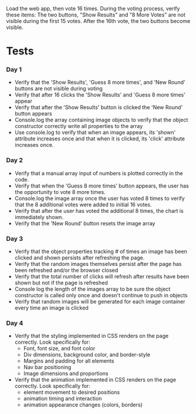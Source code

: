 Load the web app, then vote 16 times. During the voting process, verify these items:
The two buttons, "Show Results" and "8 More Votes" are not visible during the first 15 votes.
After the 16th vote, the two buttons become visible.

# Tests

### Day 1

- Verify that the 'Show Results', 'Guess 8 more times', and 'New Round' buttons are not visible during voting
- Verify that after 16 clicks the 'Show Results' and 'Guess 8 more times' appear
- Verify that after the 'Show Results' button is clicked the 'New Round' button appears
- Console.log the array containing image objects to verify that the object constructor correctly write all properties to the array
- Use console.log to verify that when an image appears, its 'shown' attribute increases once and that when it is clicked, its 'click' attribute increases once.

### Day 2

- Verify that a manual array input of numbers is plotted correctly in the code.
- Verify that when the 'Guess 8 more times' button appears, the user has the opportunity to vote 8 more times.
- Console.log the image array once the user has voted 8 times to verify that the 8 additional votes were added to initial 16 votes.
- Verify that after the user has voted the additional 8 times, the chart is immediately shown.
- Verify that the 'New Round' button resets the image array

### Day 3

- Verify that the object properties tracking # of times an image has been clicked and shown persists after refreshing the page.
- Verify that the random images themselves persist after the page has been refreshed and/or the browser closed
- Verify that the total number of clicks will refresh after results have been shown but not if the page is refreshed
- Console log the length of the images array to be sure the object constructor is called only once and doesn't continue to push in objects
- Verify that random images will be generated for each image container every time an image is clicked

### Day 4

- Verify that the styling implemented in CSS renders on the page correctly. Look specifically for:
  - Font, font size, and font color
  - Div dimensions, background color, and border-style
  - Margins and padding for all elements
  - Nav bar positioning
  - Image dimensions and proportions
- Verify that the animation implemented in CSS renders on the page correctly. Look specifically for:
  - element movement to desired positions
  - animation timing and interaction
  - animation appearance changes (colors, borders)
